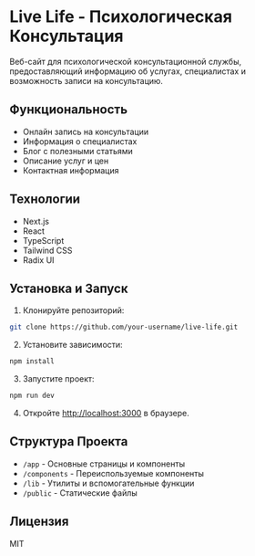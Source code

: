 # Live Life - Психологическая Консультация

Веб-сайт для психологической консультационной службы, предоставляющий информацию об услугах, специалистах и возможность записи на консультацию.

## Функциональность

- Онлайн запись на консультации
- Информация о специалистах
- Блог с полезными статьями
- Описание услуг и цен
- Контактная информация

## Технологии

- Next.js
- React
- TypeScript
- Tailwind CSS
- Radix UI

## Установка и Запуск

1. Клонируйте репозиторий:
```bash
git clone https://github.com/your-username/live-life.git
```

2. Установите зависимости:
```bash
npm install
```

3. Запустите проект:
```bash
npm run dev
```

4. Откройте [http://localhost:3000](http://localhost:3000) в браузере.

## Структура Проекта

- `/app` - Основные страницы и компоненты
- `/components` - Переиспользуемые компоненты
- `/lib` - Утилиты и вспомогательные функции
- `/public` - Статические файлы

## Лицензия

MIT 